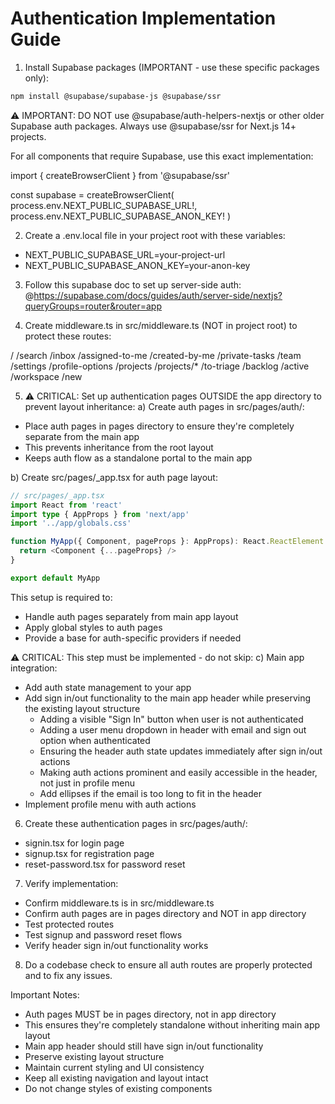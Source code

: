 # Authentication Implementation Guide

1. Install Supabase packages (IMPORTANT - use these specific packages only):
```bash
npm install @supabase/supabase-js @supabase/ssr
```

⚠️ IMPORTANT: DO NOT use @supabase/auth-helpers-nextjs or other older Supabase auth packages.
Always use @supabase/ssr for Next.js 14+ projects.

For all components that require Supabase, use this exact implementation:

import { createBrowserClient } from '@supabase/ssr'

  const supabase = createBrowserClient(
    process.env.NEXT_PUBLIC_SUPABASE_URL!,
    process.env.NEXT_PUBLIC_SUPABASE_ANON_KEY!
  )

2. Create a .env.local file in your project root with these variables:
- NEXT_PUBLIC_SUPABASE_URL=your-project-url
- NEXT_PUBLIC_SUPABASE_ANON_KEY=your-anon-key

3. Follow this supabase doc to set up server-side auth:
@https://supabase.com/docs/guides/auth/server-side/nextjs?queryGroups=router&router=app

4. Create middleware.ts in src/middleware.ts (NOT in project root) to protect these routes:

  /
   /search
   /inbox
   /assigned-to-me
   /created-by-me
   /private-tasks
   /team
   /settings
   /profile-options
   /projects
   /projects/*
   /to-triage
   /backlog
   /active
   /workspace
   /new

5. ⚠️ CRITICAL: Set up authentication pages OUTSIDE the app directory to prevent layout inheritance:
a) Create auth pages in src/pages/auth/:
- Place auth pages in pages directory to ensure they're completely separate from the main app
- This prevents inheritance from the root layout
- Keeps auth flow as a standalone portal to the main app

b) Create src/pages/_app.tsx for auth page layout:
```typescript
// src/pages/_app.tsx
import React from 'react'
import type { AppProps } from 'next/app'
import '../app/globals.css'

function MyApp({ Component, pageProps }: AppProps): React.ReactElement {
  return <Component {...pageProps} />
}

export default MyApp
```
This setup is required to:
- Handle auth pages separately from main app layout
- Apply global styles to auth pages
- Provide a base for auth-specific providers if needed

⚠️ CRITICAL: This step must be implemented - do not skip:
c) Main app integration:
- Add auth state management to your app
- Add sign in/out functionality to the main app header while preserving the existing layout structure
  * Adding a visible "Sign In" button when user is not authenticated
  * Adding a user menu dropdown in header with email and sign out option when authenticated
  * Ensuring the header auth state updates immediately after sign in/out actions
  * Making auth actions prominent and easily accessible in the header, not just in profile menu
  * Add ellipses if the email is too long to fit in the header
- Implement profile menu with auth actions

6. Create these authentication pages in src/pages/auth/:
- signin.tsx for login page
- signup.tsx for registration page 
- reset-password.tsx for password reset

7. Verify implementation:
- Confirm middleware.ts is in src/middleware.ts
- Confirm auth pages are in pages directory and NOT in app directory
- Test protected routes
- Test signup and password reset flows
- Verify header sign in/out functionality works

8. Do a codebase check to ensure all auth routes are properly protected and to fix any issues.

Important Notes:
- Auth pages MUST be in pages directory, not in app directory
- This ensures they're completely standalone without inheriting main app layout
- Main app header should still have sign in/out functionality
- Preserve existing layout structure
- Maintain current styling and UI consistency
- Keep all existing navigation and layout intact
- Do not change styles of existing components
